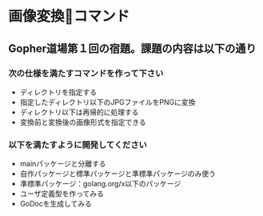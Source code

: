 # 画像変換コマンド

## Gopher道場第１回の宿題。課題の内容は以下の通り

### 次の仕様を満たすコマンドを作って下さい
- ディレクトリを指定する
- 指定したディレクトリ以下のJPGファイルをPNGに変換
- ディレクトリ以下は再帰的に処理する
- 変換前と変換後の画像形式を指定できる

### 以下を満たすように開発してください
- mainパッケージと分離する
- 自作パッケージと標準パッケージと準標準パッケージのみ使う
- 準標準パッケージ：golang.org/x以下のパッケージ
- ユーザ定義型を作ってみる
- GoDocを生成してみる

